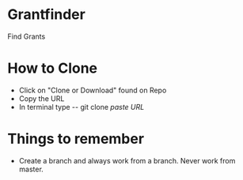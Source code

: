 # Grantfinder
Find Grants 
# How to Clone
* Click on "Clone or Download" found on Repo
* Copy the URL 
* In terminal type -- git clone *paste URL*
# Things to remember
* Create a branch and always work from a branch. Never work from master. 
